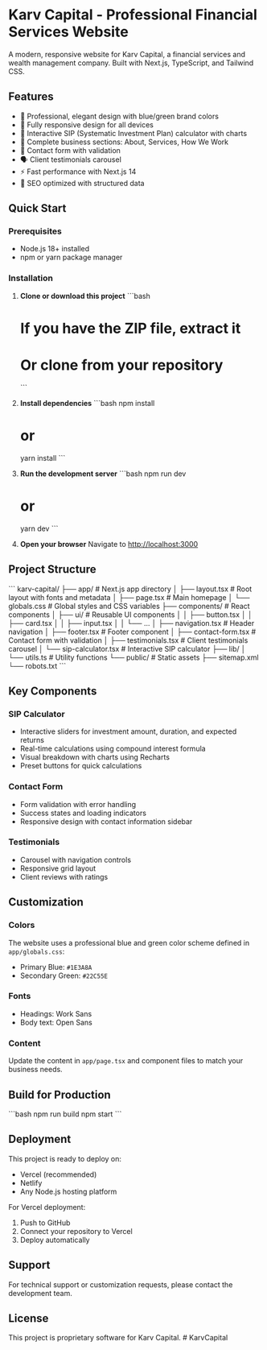 # Karv Capital - Professional Financial Services Website

A modern, responsive website for Karv Capital, a financial services and wealth management company. Built with Next.js, TypeScript, and Tailwind CSS.

## Features

- 🎨 Professional, elegant design with blue/green brand colors
- 📱 Fully responsive design for all devices
- 🧮 Interactive SIP (Systematic Investment Plan) calculator with charts
- 💼 Complete business sections: About, Services, How We Work
- 📝 Contact form with validation
- 🗣️ Client testimonials carousel
- ⚡ Fast performance with Next.js 14
- 🎯 SEO optimized with structured data

## Quick Start

### Prerequisites

- Node.js 18+ installed
- npm or yarn package manager

### Installation

1. **Clone or download this project**
   \`\`\`bash
   # If you have the ZIP file, extract it
   # Or clone from your repository
   \`\`\`

2. **Install dependencies**
   \`\`\`bash
   npm install
   # or
   yarn install
   \`\`\`

3. **Run the development server**
   \`\`\`bash
   npm run dev
   # or
   yarn dev
   \`\`\`

4. **Open your browser**
   Navigate to [http://localhost:3000](http://localhost:3000)

## Project Structure

\`\`\`
karv-capital/
├── app/                    # Next.js app directory
│   ├── layout.tsx         # Root layout with fonts and metadata
│   ├── page.tsx           # Main homepage
│   └── globals.css        # Global styles and CSS variables
├── components/            # React components
│   ├── ui/               # Reusable UI components
│   │   ├── button.tsx
│   │   ├── card.tsx
│   │   ├── input.tsx
│   │   └── ...
│   ├── navigation.tsx    # Header navigation
│   ├── footer.tsx        # Footer component
│   ├── contact-form.tsx  # Contact form with validation
│   ├── testimonials.tsx  # Client testimonials carousel
│   └── sip-calculator.tsx # Interactive SIP calculator
├── lib/
│   └── utils.ts          # Utility functions
└── public/               # Static assets
    ├── sitemap.xml
    └── robots.txt
\`\`\`

## Key Components

### SIP Calculator
- Interactive sliders for investment amount, duration, and expected returns
- Real-time calculations using compound interest formula
- Visual breakdown with charts using Recharts
- Preset buttons for quick calculations

### Contact Form
- Form validation with error handling
- Success states and loading indicators
- Responsive design with contact information sidebar

### Testimonials
- Carousel with navigation controls
- Responsive grid layout
- Client reviews with ratings

## Customization

### Colors
The website uses a professional blue and green color scheme defined in `app/globals.css`:
- Primary Blue: `#1E3A8A`
- Secondary Green: `#22C55E`

### Fonts
- Headings: Work Sans
- Body text: Open Sans

### Content
Update the content in `app/page.tsx` and component files to match your business needs.

## Build for Production

\`\`\`bash
npm run build
npm start
\`\`\`

## Deployment

This project is ready to deploy on:
- Vercel (recommended)
- Netlify
- Any Node.js hosting platform

For Vercel deployment:
1. Push to GitHub
2. Connect your repository to Vercel
3. Deploy automatically

## Support

For technical support or customization requests, please contact the development team.

## License

This project is proprietary software for Karv Capital.
#   K a r v C a p i t a l  
 